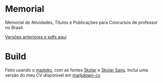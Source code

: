 # Memorial 

Memorial de Atividades, Títulos e Publicações para Concursos de professor no Brasil.

[Versões anteriores e pdfs aqui](https://github.com/diogro/memorial/releases)

# Build

Feito usando o [madoko](https://www.madoko.net/), com as fontes [Skolar](https://www.rosettatype.com/Skolar) e [Skolar Sans](https://www.rosettatype.com/SkolarSans). Inclui uma versão do meu CV disponível em [markdown-cv](https://diogro.github.io/cv/english)
